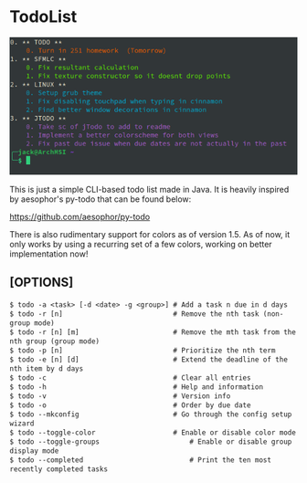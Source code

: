 # TodoList

![Screenshot](https://raw.githubusercontent.com/Jfeatherstone/jTodo/master/screenshot.png)

This is just a simple CLI-based todo list made in Java. It is heavily inspired by aesophor's py-todo that can be found below:

https://github.com/aesophor/py-todo

There is also rudimentary support for colors as of version 1.5.
As of now, it only works by using a recurring set of a few colors, working on better implementation now!

## [OPTIONS]

```
$ todo -a <task> [-d <date> -g <group>]	# Add a task n due in d days
$ todo -r [n]							# Remove the nth task (non-group mode)
$ todo -r [n] [m]						# Remove the mth task from the nth group (group mode)
$ todo -p [n]							# Prioritize the nth term
$ todo -e [n] [d]						# Extend the deadline of the nth item by d days
$ todo -c								# Clear all entries
$ todo -h								# Help and information
$ todo -v								# Version info
$ todo -o								# Order by due date
$ todo --mkconfig						# Go through the config setup wizard
$ todo --toggle-color					# Enable or disable color mode
$ todo --toggle-groups						# Enable or disable group display mode
$ todo --completed							# Print the ten most recently completed tasks
```
